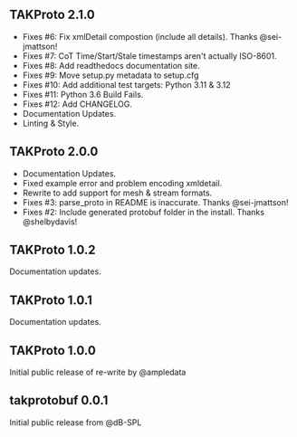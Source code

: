 ## TAKProto 2.1.0

- Fixes #6: Fix xmlDetail compostion (include all details). Thanks @sei-jmattson!
- Fixes #7: CoT Time/Start/Stale timestamps aren't actually ISO-8601.
- Fixes #8: Add readthedocs documentation site.
- Fixes #9: Move setup.py metadata to setup.cfg
- Fixes #10: Add additional test targets: Python 3.11 & 3.12
- Fixes #11: Python 3.6 Build Fails.
- Fixes #12: Add CHANGELOG.
- Documentation Updates.
- Linting & Style.

## TAKProto 2.0.0

- Documentation Updates.
- Fixed example error and problem encoding xmldetail.
- Rewrite to add support for mesh & stream formats.
- Fixes #3: parse_proto in README is inaccurate. Thanks @sei-jmattson!
- Fixes #2: Include generated protobuf folder in the install. Thanks @shelbydavis!

## TAKProto 1.0.2

Documentation updates.

## TAKProto 1.0.1

Documentation updates.

## TAKProto 1.0.0

Initial public release of re-write by @ampledata

## takprotobuf 0.0.1

Initial public release from @dB-SPL